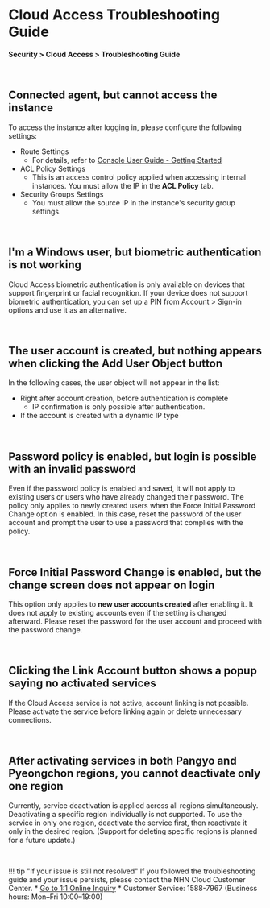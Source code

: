 
# Cloud Access Troubleshooting Guide

**Security > Cloud Access > Troubleshooting Guide**

<br>

## Connected agent, but cannot access the instance

To access the instance after logging in, please configure the following settings:

* Route Settings
    * For details, refer to [Console User Guide - Getting Started](https://docs.nhncloud.com/ko/Security/Cloud%20Access/ko/console-guide/cloud-access-start/)
* ACL Policy Settings
    * This is an access control policy applied when accessing internal instances. You must allow the IP in the **ACL Policy** tab.
* Security Groups Settings
    * You must allow the source IP in the instance's security group settings.

<br>

## I'm a Windows user, but biometric authentication is not working

Cloud Access biometric authentication is only available on devices that support fingerprint or facial recognition.
If your device does not support biometric authentication, you can set up a PIN from Account > Sign-in options and use it as an alternative.

<br>

## The user account is created, but nothing appears when clicking the Add User Object button

In the following cases, the user object will not appear in the list:

* Right after account creation, before authentication is complete
    * IP confirmation is only possible after authentication.
* If the account is created with a dynamic IP type

<br>

## Password policy is enabled, but login is possible with an invalid password

Even if the password policy is enabled and saved, it will not apply to existing users or users who have already changed their password.
The policy only applies to newly created users when the Force Initial Password Change option is enabled.
In this case, reset the password of the user account and prompt the user to use a password that complies with the policy. 

<br>

## Force Initial Password Change is enabled, but the change screen does not appear on login

This option only applies to **new user accounts created** after enabling it.
It does not apply to existing accounts even if the setting is changed afterward.
Please reset the password for the user account and proceed with the password change.

<br>

## Clicking the Link Account button shows a popup saying no activated services

If the Cloud Access service is not active, account linking is not possible.
Please activate the service before linking again or delete unnecessary connections.

<br>

## After activating services in both Pangyo and Pyeongchon regions, you cannot deactivate only one region

Currently, service deactivation is applied across all regions simultaneously.
Deactivating a specific region individually is not supported.
To use the service in only one region, deactivate the service first, then reactivate it only in the desired region.
(Support for deleting specific regions is planned for a future update.)

<br>

!!! tip "If your issue is still not resolved"
    If you followed the troubleshooting guide and your issue persists, please contact the NHN Cloud Customer Center.
    * [Go to 1:1 Online Inquiry](https://www.nhncloud.com/kr/support/inquiry?alias=tab16_15)
    * Customer Service: 1588-7967 (Business hours: Mon–Fri 10:00–19:00)